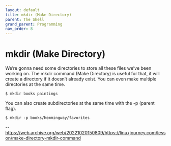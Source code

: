 ```yaml
---
layout: default
title: mkdir (Make Directory)
parent: The Shell
grand_parent: Programming
nav_order: 8
---
```


# mkdir (Make Directory)

We’re gonna need some directories to store all these files we’ve been working on. The mkdir command (Make Directory) is useful for that, it will create a directory if it doesn’t already exist. You can even make multiple directories at the same time.

```
$ mkdir books paintings
```

You can also create subdirectories at the same time with the -p (parent flag).

```
$ mkdir -p books/hemmingway/favorites
```

--https://web.archive.org/web/20221020150809/https://linuxjourney.com/lesson/make-directory-mkdir-command

